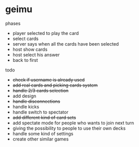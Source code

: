 # geimu

phases

- player selected to play the card
- select cards
- server says when all the cards have been selected
- host show cards
- host select his answer
- back to first

todo
- ~~check if username is already used~~
- ~~add real cards and picking cards system~~
- ~~handle 2/3 cards selection~~
- add design
- ~~handle disconnections~~
- handle kicks
- handle switch to spectator
- ~~add different kind of card sets~~
- add spectate mode for people who wants to join next turn
- giving the possibility to people to use their own decks
- handle some kind of settings
- create other similar games
